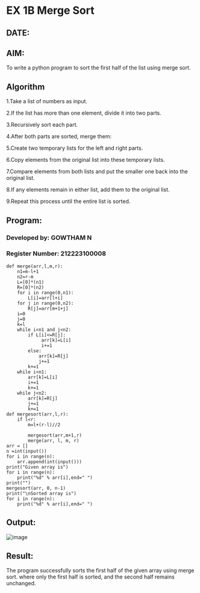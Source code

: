 # EX 1B Merge Sort

## DATE:

## AIM:

To write a python program to sort the first half of the list using merge sort.

## Algorithm
1.Take a list of numbers as input.

2.If the list has more than one element, divide it into two parts.

3.Recursively sort each part.

4.After both parts are sorted, merge them:

5.Create two temporary lists for the left and right parts.

6.Copy elements from the original list into these temporary lists.

7.Compare elements from both lists and put the smaller one back into the original list.

8.If any elements remain in either list, add them to the original list.

9.Repeat this process until the entire list is sorted.   

## Program:

### Developed by: GOWTHAM N
### Register Number: 212223100008
```
def merge(arr,l,m,r):
    n1=m-l+1
    n2=r-m
    L=[0]*(n1)
    R=[0]*(n2)
    for i in range(0,n1):
        L[i]=arr[l+i]
    for j in range(0,n2):
        R[j]=arr[m+1+j]
    i=0
    j=0
    k=l
    while i<n1 and j<n2:
        if L[i]<=R[j]:
             arr[k]=L[i]
             i+=1
        else:
            arr[k]=R[j]
            j+=1
        k+=1
    while i<n1:
        arr[k]=L[i]
        i+=1
        k+=1
    while j<n2:
        arr[k]=R[j]
        j+=1
        k+=1
def mergesort(arr,l,r):
    if l<r:
        m=l+(r-l)//2
     
        mergesort(arr,m+1,r)
        merge(arr, l, m, r)
arr = []
n =int(input())
for i in range(n):
    arr.append(int(input()))
print("Given array is")
for i in range(n):
    print("%d" % arr[i],end=" ")
print("")
mergesort(arr, 0, n-1)
print("\nSorted array is")
for i in range(n):
    print("%d" % arr[i],end=" ")
```

## Output:

![image](https://github.com/user-attachments/assets/6b318155-c929-40d9-b339-195c4f46e5fa)


## Result:

The program successfully sorts the first half of the given array using merge sort. where only the first half is sorted, and the second half remains unchanged.

